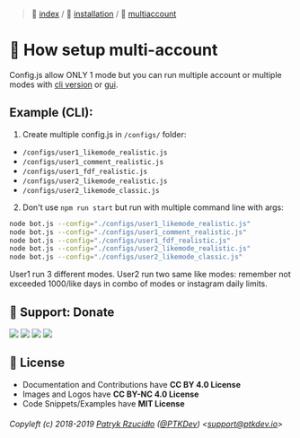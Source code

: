 > 📌 [index](../../../README.md) / 💾 [installation](../../installation/README.md) / 📀 [multiaccount](README.md)

# 📀 How setup multi-account
Config.js allow ONLY 1 mode but you can run multiple account or multiple modes with [cli version](../../installation/source/README.md) or [gui](../../../gui/installation/README.md).

## Example (CLI):

1. Create multiple config.js in `/configs/` folder:
- `/configs/user1_likemode_realistic.js`
- `/configs/user1_comment_realistic.js`
- `/configs/user1_fdf_realistic.js`
- `/configs/user2_likemode_realistic.js`
- `/configs/user2_likemode_classic.js`

2. Don't use `npm run start` but run with multiple command line with args:

```sh
node bot.js --config="./configs/user1_likemode_realistic.js"
node bot.js --config="./configs/user1_comment_realistic.js"
node bot.js --config="./configs/user1_fdf_realistic.js"
node bot.js --config="./configs/user2_likemode_realistic.js"
node bot.js --config="./configs/user2_likemode_classic.js"
```

User1 run 3 different modes. User2 run two same like modes: remember not exceeded 1000/like days in combo of modes or instagram daily limits.

## 🎁 Support: Donate
[![](https://img.shields.io/badge/donate-paypal-005EA6.svg)](http://paypal.ptkdev.io) [![](https://img.shields.io/badge/donate-patreon-F87668.svg)](http://patreon.ptkdev.io) [![](https://img.shields.io/badge/donate-opencollective-5DA4F9.svg)](http://opencollective.ptkdev.io) [![](https://img.shields.io/badge/buy%20me-coffee-4B788C.svg)](http://coffee.ptkdev.io)

## 💫 License
* Documentation and Contributions have **CC BY 4.0 License**
* Images and Logos have **CC BY-NC 4.0 License**
* Code Snippets/Examples have **MIT License**

###### Copyleft (c) 2018-2019 [Patryk Rzucidło](https://ptk.dev) ([@PTKDev](https://twitter.com/ptkdev)) <[support@ptkdev.io](mailto:support@ptkdev.io)>